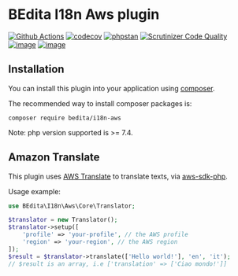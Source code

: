 # BEdita I18n Aws plugin

[![Github Actions](https://github.com/bedita/i18n-aws/workflows/php/badge.svg)](https://github.com/bedita/i18n-aws/actions?query=workflow%3Aphp)
[![codecov](https://codecov.io/gh/bedita/i18n-aws/branch/main/graph/badge.svg)](https://codecov.io/gh/bedita/i18n-aws)
[![phpstan](https://img.shields.io/badge/PHPStan-level%205-brightgreen.svg)](https://phpstan.org)
[![Scrutinizer Code Quality](https://scrutinizer-ci.com/g/bedita/i18n-aws/badges/quality-score.png?b=main)](https://scrutinizer-ci.com/g/bedita/i18n-aws/?branch=main)
[![image](https://img.shields.io/packagist/v/bedita/i18n-aws.svg?label=stable)](https://packagist.org/packages/bedita/i18n-aws)
[![image](https://img.shields.io/github/license/bedita/i18n-aws.svg)](https://github.com/bedita/i18n-aws/blob/main/LICENSE.LGPL)

## Installation

You can install this plugin into your application using [composer](https://getcomposer.org).

The recommended way to install composer packages is:

```
composer require bedita/i18n-aws
```

Note: php version supported is >= 7.4.

## Amazon Translate

This plugin uses [AWS Translate](https://docs.aws.amazon.com/translate/) to translate texts, via [aws-sdk-php](https://github.com/aws/aws-sdk-php).

Usage example:
```php
use BEdita\I18n\Aws\Core\Translator;

$translator = new Translator();
$translator->setup([
    'profile' => 'your-profile', // the AWS profile
    'region' => 'your-region', // the AWS region
]);
$result = $translator->translate(['Hello world!'], 'en', 'it');
// $result is an array, i.e ['translation' => ['Ciao mondo!']]
```
